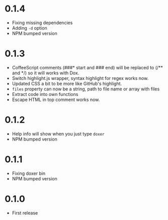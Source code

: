 0.1.4
==================

  * Fixing missing dependencies
  * Adding `-d` option
  * NPM bumped version

0.1.3
==================

  * CoffeeScript comments (###* start and ### end) will be replaced to (/** and */) so it will works with Dox.
  * Switch highlight.js wrapper, syntax highlight for regex works now.
  * Updated CSS a bit to be more like GitHub's highlight.
  * `files` property can now be a string, path to file name or array with files
  * Extract code into own functions
  * Escape HTML in top comment works now.

0.1.2
==================

  * Help info will show when you just type `doxer`
  * NPM bumped version

0.1.1
==================

  * Fixing doxer bin
  * NPM bumped version

0.1.0
==================

  * First release